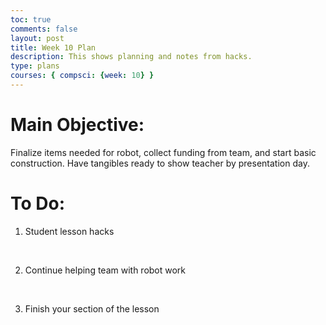```yaml
---
toc: true
comments: false
layout: post
title: Week 10 Plan
description: This shows planning and notes from hacks.
type: plans
courses: { compsci: {week: 10} }
---
```


# Main Objective:
Finalize items needed for robot, collect funding from team, and start basic construction. Have tangibles ready to show teacher by presentation day.

# To Do:
1) Student lesson hacks
<br>   

2) Continue helping team with robot work
<br>

3) Finish your section of the lesson
<br>

<br>